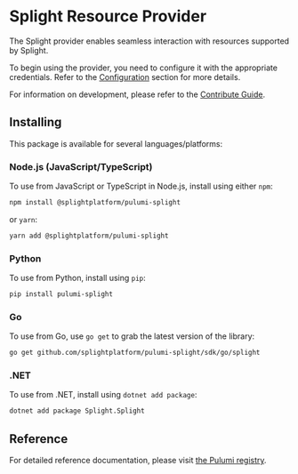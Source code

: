 # Splight Resource Provider

The Splight provider enables seamless interaction with resources supported by Splight.

To begin using the provider, you need to configure it with the appropriate credentials. Refer to the [Configuration](#configuration) section for more details.

For information on development, please refer to the [Contribute Guide](CONTRIBUTE.md).

## Installing

This package is available for several languages/platforms:

### Node.js (JavaScript/TypeScript)

To use from JavaScript or TypeScript in Node.js, install using either `npm`:

```bash
npm install @splightplatform/pulumi-splight
```

or `yarn`:

```bash
yarn add @splightplatform/pulumi-splight
```

### Python

To use from Python, install using `pip`:

```bash
pip install pulumi-splight
```

### Go

To use from Go, use `go get` to grab the latest version of the library:

```bash
go get github.com/splightplatform/pulumi-splight/sdk/go/splight
```

### .NET

To use from .NET, install using `dotnet add package`:

```bash
dotnet add package Splight.Splight
```

## Reference

For detailed reference documentation, please visit [the Pulumi registry](https://www.pulumi.com/registry/packages/splight/api-docs/).
